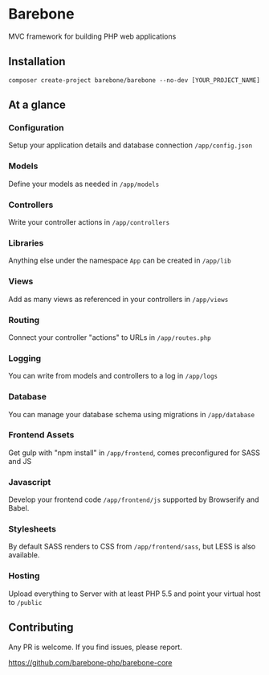 # Barebone

MVC framework for building PHP web applications

## Installation

    composer create-project barebone/barebone --no-dev [YOUR_PROJECT_NAME]

## At a glance

### Configuration

Setup your application details and database connection `/app/config.json`

### Models

Define your models as needed in `/app/models`

### Controllers

Write your controller actions in `/app/controllers`

### Libraries

Anything else under the namespace `App` can be created in `/app/lib`

### Views

Add as many views as referenced in your controllers in `/app/views`

### Routing

Connect your controller "actions" to URLs in `/app/routes.php`

### Logging

You can write from models and controllers to a log in `/app/logs`

### Database

You can manage your database schema using migrations in `/app/database`

### Frontend Assets

Get gulp with "npm install" in `/app/frontend`, comes preconfigured for SASS and JS

### Javascript

Develop your frontend code `/app/frontend/js` supported by Browserify and Babel. 

### Stylesheets

By default SASS renders to CSS from `/app/frontend/sass`, but LESS is also available.

### Hosting

Upload everything to Server with at least PHP 5.5 and point your virtual host to `/public`

## Contributing

Any PR is welcome. If you find issues, please report.

https://github.com/barebone-php/barebone-core

